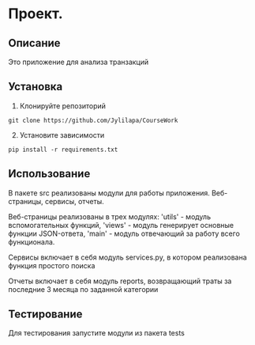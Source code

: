 # Проект.
## Описание
Это приложение для анализа транзакций
## Установка
1. Клонируйте репозиторий
```
git clone https://github.com/Jylilapa/CourseWork
```

2. Установите зависимости
```
pip install -r requirements.txt
```
## Использование

В пакете src реализованы модули для работы приложения.
Веб-страницы, сервисы, отчеты.

Веб-страницы реализованы в трех модулях: 'utils' - модуль вспомогательных функций,
   'views' - модуль генерирует основные функции JSON-ответа, 'main' -
   модуль отвечающий за работу всего функционала.

Сервисы включает в себя модуль services.py, в котором реализована функция простого поиска

Отчеты включает в себя модуль reports, возвращающий траты за последние 3 месяца по заданной категории

## Тестирование

Для тестирования запустите модули из пакета tests